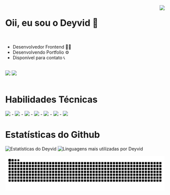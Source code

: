 <img align="right" height="320em" src="https://media1.giphy.com/media/qgQUggAC3Pfv687qPC/giphy.gif?cid=790b7611ffa38663a6bcddf9cb5eff4ad5591b9ecf77acfc&rid=giphy.gif&ct=g">
<h1 align="left">Oii, eu sou o Deyvid 👋</h1>
<br>
<ul>
  <li>Desenvolvedor Frontend 👨‍💻</li>
  <li>Desenvolvendo Portfolio ⚙️</li>
  <li>Disponível para contato 📞</li>
</ul>

<br>

<div>
<a href="mailto:deyvidgondim@outlook.com" target="_blank"><img src="https://img.shields.io/badge/Microsoft_Outlook-0078D4?style=for-the-badge&logo=microsoft-outlook&logoColor=white"></a> 
<a href="https://linkedin.com/in/deyvid-g"><img src="https://img.shields.io/badge/LinkedIn-0077B5?style=for-the-badge&logo=linkedin&logoColor=white"></a>
</div>

<br>

<h1>Habilidades Técnicas</h1>

<div style="display: inline_block">
  
<img height="35em" src="https://cdn.jsdelivr.net/gh/devicons/devicon/icons/html5/html5-original.svg" /> -
<img height="35em" src="https://cdn.jsdelivr.net/gh/devicons/devicon/icons/css3/css3-original.svg" /> -
<img height="35em" src="https://cdn.jsdelivr.net/gh/devicons/devicon/icons/javascript/javascript-original.svg" /> -
<img height="35em" src="https://cdn.jsdelivr.net/gh/devicons/devicon/icons/typescript/typescript-original.svg" /> -
<img height="35em" src="https://cdn.jsdelivr.net/gh/devicons/devicon/icons/react/react-original.svg" /> -
<img height="35em" src="https://cdn.jsdelivr.net/gh/devicons/devicon/icons/nextjs/nextjs-original.svg" /> -
<img height="35em" src="https://cdn.jsdelivr.net/gh/devicons/devicon/icons/jest/jest-plain.svg" />


</div>
  
<h1>Estatísticas do Github</h1>
<img width="42%" src="https://github-readme-stats.vercel.app/api?username=DeyvidJesus&show_icons=true&theme=midnight-purple" alt="Estatísticas do Deyvid"/>
<img width="50%" src="https://github-readme-stats.vercel.app/api/top-langs/?username=DeyvidJesus&layout=compact&langs_count=8&theme=midnight-purple" alt="Linguagens mais utilizadas por Deyvid"/>

 ![Snake animation](https://github.com/DeyvidJesus/DeyvidJesus/blob/output/github-contribution-grid-snake.svg)
